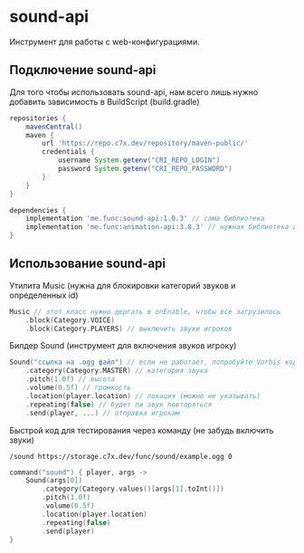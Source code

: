 # sound-api
Инструмент для работы с web-конфигурациями.

## Подключение sound-api
Для того чтобы использовать sound-api, нам всего лишь
нужно добавить зависимость в BuildScript (build.gradle)

```groovy
repositories {
    mavenCentral()
    maven {
        url 'https://repo.c7x.dev/repository/maven-public/'
        credentials {
            username System.getenv("CRI_REPO_LOGIN")
            password System.getenv("CRI_REPO_PASSWORD")
        }
    }
}

dependencies {
    implementation 'me.func:sound-api:1.0.3' // сама библиотека
    implementation 'me.func:animation-api:3.8.3' // нужная библиотека для работы
}
```

## Использование sound-api

Утилита Music (нужна для блокировки категорий звуков и определенных id)
```kotlin
Music // этот класс нужно дергать в onEnable, чтобы все загрузилось
    .block(Category.VOICE) 
    .block(Category.PLAYERS) // выключить звуки игроков
```

Билдер Sound (инструмент для включения звуков игроку)
```kotlin
Sound("ссылка на .ogg файл") // если не работает, попробуйте Vorbis кодировку
    .category(Category.MASTER) // категория звука
    .pitch(1.0f) // высота
    .volume(0.5f) // громкость
    .location(player.location) // локация (можно не указывать)
    .repeating(false) // будет ли звук повторяться
    .send(player, ...) // отправка игрокам
```

Быстрой код для тестирования через команду (не забудь включить звуки)

`/sound https://storage.c7x.dev/func/sound/example.ogg 0`

```kotlin
command("sound") { player, args ->
    Sound(args[0])
        .category(Category.values()[args[1].toInt()])
        .pitch(1.0f)
        .volume(0.5f)
        .location(player.location)
        .repeating(false)
        .send(player)
}
```

